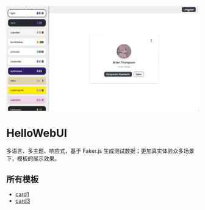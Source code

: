 ![](./readme/preview.gif)

# HelloWebUI

多语言、多主题、响应式，基于 Faker.js 生成测试数据；更加真实体验众多场景下，模板的展示效果。

## 所有模板

- [card1](https://wcao.cc/template/1)
- [card3](https://wcao.cc/template/3)
